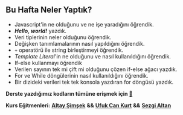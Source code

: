 **Bu Hafta Neler Yaptık?**
---

 - Javascript'in ne olduğunu ve ne işe yaradığını öğrendik.
 - ***Hello, world!*** yazdık.
 - Veri tiplerinin neler olduğunu öğrendik.
 - Değişken tanımlamalarının nasıl yapıldığını öğrendik.
 - `+` operatörü ile string birleştirmeyi öğrendik.
 - *Template Literal*'in ne olduğunu ve nasıl kullanıldığını öğrendik.
 - If-else kullanmayı öğrendik
 - Verilen sayının tek mi çift mi olduğunu çözen if-else ağacı yazdık.
 - For ve While döngülerinin nasıl kullanıldığını öğrendik.
 - Bir dizideki verileri tek tek konsola yazdıran for döngüsü yazdık.

 **Derste yazdığımız kodların tümüne erişmek için [🚀](../../_examples/week_1/)**

 **Kurs Eğitmenleri:** [**Altay Şimşek**](https://github.com/altaysimsek) **&&** [**Ufuk Can Kurt**](https://github.com/ufukcankurt) **&&** [**Sezgi Altan**](https://github.com/Szqii)